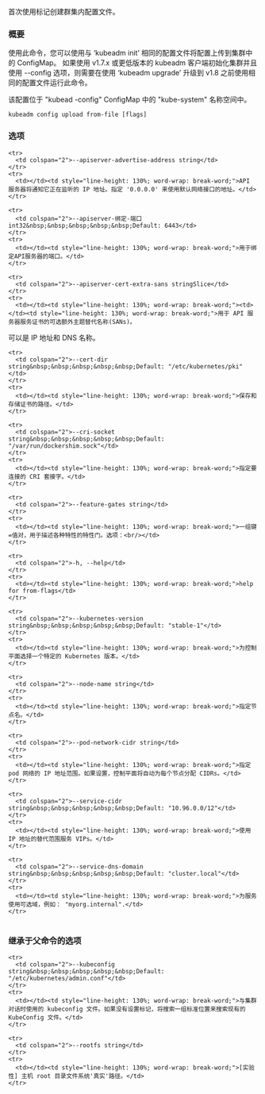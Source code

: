 
首次使用标记创建群集内配置文件。
<!--
Create the in-cluster configuration file for the first time from using flags.
-->

### 概要

<!--
### Synopsis
-->


使用此命令，您可以使用与 ‘kubeadm init’ 相同的配置文件将配置上传到集群中的 ConfigMap。
如果使用 v1.7.x 或更低版本的 kubeadm 客户端初始化集群并且使用 --config 选项，则需要在使用 ‘kubeadm upgrade’ 升级到 v1.8 之前使用相同的配置文件运行此命令。
<!--
Using this command, you can upload configuration to the ConfigMap in the cluster using the same config file you gave to 'kubeadm init'.
If you initialized your cluster using a v1.7.x or lower kubeadm client and used the --config option, you need to run this command with the
same config file before upgrading to v1.8 using 'kubeadm upgrade'.
-->

该配置位于 "kubead -config" ConfigMap 中的 "kube-system" 名称空间中。
<!--
The configuration is located in the "kube-system" namespace in the "kubeadm-config" ConfigMap.
-->


```
kubeadm config upload from-file [flags]
```

### 选项

<!--
### Options
-->

<!--
<td></td><td style="line-height: 130%; word-wrap: break-word;">The IP address the API Server will advertise it's listening on. Specify '0.0.0.0' to use the address of the default network interface.</td>
-->
<!--
<td colspan="2">--apiserver-bind-port int32&nbsp;&nbsp;&nbsp;&nbsp;&nbsp;Default: 6443</td>
-->
<!--
<td></td><td style="line-height: 130%; word-wrap: break-word;">Port for the API Server to bind to.</td>
-->
<!--
<td></td><td style="line-height: 130%; word-wrap: break-word;">Optional extra Subject Alternative Names (SANs) to use for the API Server serving certificate. Can be both IP addresses and DNS names.</td>
-->
<!--
<td></td><td style="line-height: 130%; word-wrap: break-word;">The path where to save and store the certificates.</td>
-->
<!--
<td></td><td style="line-height: 130%; word-wrap: break-word;">Specify the CRI socket to connect to.</td>
-->
<!--
<td></td><td style="line-height: 130%; word-wrap: break-word;">A set of key=value pairs that describe feature gates for various features. Options are:<br/></td>
-->

<table style="width: 100%; table-layout: fixed;">
  <colgroup>
    <col span="1" style="width: 10px;" />
    <col span="1" />
  </colgroup>
  <tbody>

    <tr>
      <td colspan="2">--apiserver-advertise-address string</td>
    </tr>
    <tr>
      <td></td><td style="line-height: 130%; word-wrap: break-word;">API 服务器将通知它正在监听的 IP 地址。指定 '0.0.0.0' 来使用默认网络接口的地址。</td>
    </tr>

    <tr>
      <td colspan="2">--apiserver-绑定-端口 int32&nbsp;&nbsp;&nbsp;&nbsp;&nbsp;Default: 6443</td>
    </tr>
    <tr>
      <td></td><td style="line-height: 130%; word-wrap: break-word;">用于绑定API服务器的端口。</td>
    </tr>

    <tr>
      <td colspan="2">--apiserver-cert-extra-sans stringSlice</td>
    </tr>
    <tr>
      <td></td><td style="line-height: 130%; word-wrap: break-word;"><td></td><td style="line-height: 130%; word-wrap: break-word;">用于 API 服务器服务证书的可选额外主题替代名称(SANs)。
可以是 IP 地址和 DNS 名称。</td></td>
    </tr>

    <tr>
      <td colspan="2">--cert-dir string&nbsp;&nbsp;&nbsp;&nbsp;&nbsp;Default: "/etc/kubernetes/pki"</td>
    </tr>
    <tr>
      <td></td><td style="line-height: 130%; word-wrap: break-word;">保存和存储证书的路径。</td>
    </tr>

    <tr>
      <td colspan="2">--cri-socket string&nbsp;&nbsp;&nbsp;&nbsp;&nbsp;Default: "/var/run/dockershim.sock"</td>
    </tr>
    <tr>
      <td></td><td style="line-height: 130%; word-wrap: break-word;">指定要连接的 CRI 套接字。</td>
    </tr>

    <tr>
      <td colspan="2">--feature-gates string</td>
    </tr>
    <tr>
      <td></td><td style="line-height: 130%; word-wrap: break-word;">一组键=值对，用于描述各种特性的特性门。选项：<br/></td>
    </tr>

    <tr>
      <td colspan="2">-h, --help</td>
    </tr>
    <tr>
      <td></td><td style="line-height: 130%; word-wrap: break-word;">help for from-flags</td>
    </tr>

    <tr>
      <td colspan="2">--kubernetes-version string&nbsp;&nbsp;&nbsp;&nbsp;&nbsp;Default: "stable-1"</td>
    </tr>
    <tr>
      <td></td><td style="line-height: 130%; word-wrap: break-word;">为控制平面选择一个特定的 Kubernetes 版本。</td>
    </tr>

    <tr>
      <td colspan="2">--node-name string</td>
    </tr>
    <tr>
      <td></td><td style="line-height: 130%; word-wrap: break-word;">指定节点名。</td>
    </tr>

    <tr>
      <td colspan="2">--pod-network-cidr string</td>
    </tr>
    <tr>
      <td></td><td style="line-height: 130%; word-wrap: break-word;">指定 pod 网络的 IP 地址范围。如果设置，控制平面将自动为每个节点分配 CIDRs。</td>
    </tr>

    <tr>
      <td colspan="2">--service-cidr string&nbsp;&nbsp;&nbsp;&nbsp;&nbsp;Default: "10.96.0.0/12"</td>
    </tr>
    <tr>
      <td></td><td style="line-height: 130%; word-wrap: break-word;">使用 IP 地址的替代范围服务 VIPs。</td>
    </tr>

    <tr>
      <td colspan="2">--service-dns-domain string&nbsp;&nbsp;&nbsp;&nbsp;&nbsp;Default: "cluster.local"</td>
    </tr>
    <tr>
      <td></td><td style="line-height: 130%; word-wrap: break-word;">为服务使用可选域，例如： "myorg.internal".</td>
    </tr>

  </tbody>
</table>

<!--
<td></td><td style="line-height: 130%; word-wrap: break-word;">Choose a specific Kubernetes version for the control plane.</td>
-->
<!--
<td></td><td style="line-height: 130%; word-wrap: break-word;">Specify the node name.</td>
-->
<!--
<td></td><td style="line-height: 130%; word-wrap: break-word;">Specify range of IP addresses for the pod network. If set, the control plane will automatically allocate CIDRs for every node.</td>
-->
<!--
<td></td><td style="line-height: 130%; word-wrap: break-word;">Use alternative range of IP address for service VIPs.</td>
-->
<!--
<td></td><td style="line-height: 130%; word-wrap: break-word;">Use alternative domain for services, e.g. "myorg.internal".</td>
-->


### 继承于父命令的选项

<!--
### Options inherited from parent commands
-->

<table style="width: 100%; table-layout: fixed;">
  <colgroup>
    <col span="1" style="width: 10px;" />
    <col span="1" />
  </colgroup>
  <tbody>

    <tr>
      <td colspan="2">--kubeconfig string&nbsp;&nbsp;&nbsp;&nbsp;&nbsp;Default: "/etc/kubernetes/admin.conf"</td>
    </tr>
    <tr>
      <td></td><td style="line-height: 130%; word-wrap: break-word;">与集群对话时使用的 kubeconfig 文件。如果没有设置标记，将搜索一组标准位置来搜索现有的 KubeConfig 文件。</td>
    </tr>

    <tr>
      <td colspan="2">--rootfs string</td>
    </tr>
    <tr>
      <td></td><td style="line-height: 130%; word-wrap: break-word;">[实验性] 主机 root 目录文件系统'真实'路径。</td>
    </tr>

  </tbody>
</table>

<!--
<td></td><td style="line-height: 130%; word-wrap: break-word;">The kubeconfig file to use when talking to the cluster. If the flag is not set, a set of standard locations are searched for an existing KubeConfig file.</td>
-->
<!--
<td></td><td style="line-height: 130%; word-wrap: break-word;">[EXPERIMENTAL] The path to the 'real' host root filesystem.</td>
-->
